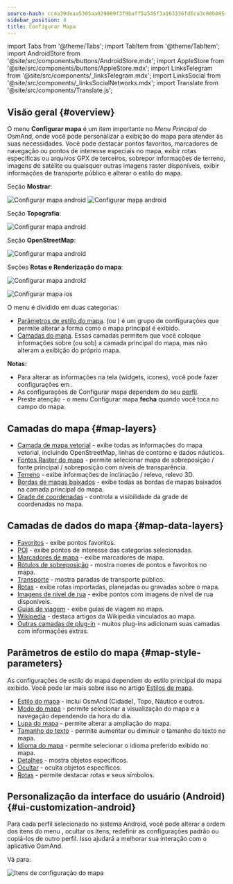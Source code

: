 ```yaml
---
source-hash: cc4a39deaa5305aa029009f3f9baff5a545f3a163336fd6ca3c80b085166c351
sidebar_position: 4
title: Configurar Mapa
---
```

import Tabs from '@theme/Tabs';
import TabItem from '@theme/TabItem';
import AndroidStore from '@site/src/components/buttons/AndroidStore.mdx';
import AppleStore from '@site/src/components/buttons/AppleStore.mdx';
import LinksTelegram from '@site/src/components/_linksTelegram.mdx';
import LinksSocial from '@site/src/components/_linksSocialNetworks.mdx';
import Translate from '@site/src/components/Translate.js';



## Visão geral {#overview}

O menu **Configurar mapa** é um item importante no *Menu Principal* do OsmAnd, onde você pode personalizar a exibição do mapa para atender às suas necessidades. Você pode destacar pontos favoritos, marcadores de navegação ou pontos de interesse especiais no mapa, exibir rotas específicas ou arquivos GPX de terceiros, sobrepor informações de terreno, imagens de satélite ou quaisquer outras imagens raster disponíveis, exibir informações de transporte público e alterar o estilo do mapa.

<Tabs groupId="operating-systems" queryString="current-os">

<TabItem value="android" label="Android">

Seção **Mostrar**:

![Configurar mapa android](@site/static/img/map/configure_map_show1_andr.png) ![Configurar mapa android](@site/static/img/map/configure_map_show2_andr.png)

Seção **Topografia**:

![Configurar mapa android](@site/static/img/map/configure_map_topography_andr.png)

Seção **OpenStreetMap**:

![Configurar mapa android](@site/static/img/map/configure_map_osm_andr.png)

Seções **Rotas e Renderização do mapa**:

![Configurar mapa android](@site/static/img/map/configure_map_routes&Map_rendering_andr.png)

</TabItem>

<TabItem value="ios" label="iOS">

![Configurar mapa ios](@site/static/img/map/configure-map-ios.png)

</TabItem>

</Tabs>


O menu **<Translate android="true" ids="configure_map"/>** é dividido em duas categorias:

- [Parâmetros de estilo do mapa](#map-style-parameters). **<Translate android="true" ids="map_widget_map_rendering"/>** (ou **<Translate ios="true" ids="map_widget_renderer"/>**) é um grupo de configurações que permite alterar a forma como o mapa principal é exibido.
- [Camadas do mapa](#map-layers). Essas camadas permitem que você coloque informações sobre (ou sob) a camada principal do mapa, mas não alteram a exibição do próprio mapa.

**Notas:**

- Para alterar as informações na tela (widgets, ícones), você pode fazer configurações em [<Translate android="true" ids="layer_map_appearance"/>](../widgets/index.md).
- As configurações de Configurar mapa dependem do seu [perfil](../personal/profiles.md).
- Preste atenção - o menu Configurar mapa **fecha** quando você toca no campo do mapa.

## Camadas do mapa {#map-layers}

- [Camada de mapa vetorial](../map/vector-maps.md) - exibe todas as informações do mapa vetorial, incluindo OpenStreetMap, linhas de contorno e dados náuticos.
- [Fontes Raster do mapa](../map/raster-maps.md#select-raster-maps) - permite selecionar mapa de sobreposição / fonte principal / sobreposição com níveis de transparência.
- [Terreno](../plugins/topography.md#hillshade-slope-and-altitude-layers) - exibe informações de inclinação / relevo, relevo 3D.
- [Bordas de mapas baixados](../map/vector-maps.md#show-borders) - exibe todas as bordas de mapas baixados na camada principal do mapa.
- [Grade de coordenadas](../map/vector-maps.md#coordinates-grid) - controla a visibilidade da grade de coordenadas no mapa.

## Camadas de dados do mapa {#map-data-layers}

- [Favoritos](../map/point-layers-on-map.md) - exibe pontos favoritos.
- [POI](../map/point-layers-on-map.md) - exibe pontos de interesse das categorias selecionadas.
- [Marcadores de mapa](../map/point-layers-on-map.md) - exibe marcadores de mapa.
- [Rótulos de sobreposição](../map/point-layers-on-map.md) - mostra nomes de pontos e favoritos no mapa.
- [Transporte](../map/vector-maps.md#transport) - mostra paradas de transporte público.
- [Rotas](../map/tracks/index.md) - exibe rotas importadas, planejadas ou gravadas sobre o mapa.
- [Imagens de nível de rua](../plugins/mapillary.md#map-layer) - exibe pontos com imagens de nível de rua disponíveis.
- [Guias de viagem](../plan-route/travel-guides.md) - exibe guias de viagem no mapa.
- [Wikipedia](../plugins/wikipedia.md) - destaca artigos da Wikipedia vinculados ao mapa.
- [Outras camadas de plug-in](../plugins/index.md#configure-plugin) - muitos plug-ins adicionam suas camadas com informações extras.

## Parâmetros de estilo do mapa {#map-style-parameters}

As configurações de estilo do mapa dependem do estilo principal do mapa exibido. Você pode ler mais sobre isso no artigo [Estilos de mapa](../map/vector-maps).

- [Estilo do mapa](../map/vector-maps.md#default-map-styles) - inclui OsmAnd (Cidade), Topo, Náutico e outros.
- [Modo do mapa](../map/vector-maps.md#map-mode) - permite selecionar a visualização do mapa e a navegação dependendo da hora do dia.
- [Lupa do mapa](../map/vector-maps.md#map-magnifier) - permite alterar a ampliação do mapa.
- [Tamanho do texto](../map/vector-maps.md#text-size) - permite aumentar ou diminuir o tamanho do texto no mapa.
- [Idioma do mapa](../map/vector-maps.md#map-language) - permite selecionar o idioma preferido exibido no mapa.
- [Detalhes](../map/vector-maps.md#details) - mostra objetos específicos.
- [Ocultar](../map/vector-maps.md#hide) - oculta objetos específicos.
- [Rotas](../map/vector-maps.md#routes) - permite destacar rotas e seus símbolos.

## Personalização da interface do usuário (Android) {#ui-customization-android}

Para cada perfil selecionado no sistema Android, você pode alterar a ordem dos itens do menu <Translate android="true" ids="configure_map"/>, ocultar os itens, redefinir as configurações padrão ou copiá-los de outro perfil. Isso ajudará a melhorar sua interação com o aplicativo OsmAnd.

Vá para: *<Translate android="true" ids="shared_string_menu,configure_profile,ui_customization,configure_map"/>*

![Itens de configuração do mapa](@site/static/img/settings/configure-screen-ui-customization.png)